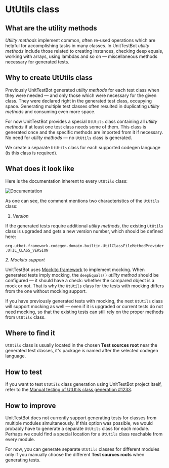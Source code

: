 # UtUtils class

## What are the utility methods

_Utility methods_ implement common, often re-used operations which are helpful for accomplishing tasks in many 
classes. In UnitTestBot _utility methods_ include those related to creating instances, checking deep 
equals, working with arrays, using lambdas and so on — miscellaneous methods necessary for generated tests.

## Why to create UtUtils class

Previously UnitTestBot generated _utility methods_ for each test class when they were needed — and only those which were necessary for the given class. They were declared right in the generated test class, occupying space. Generating multiple test classes often resulted in duplicating _utility methods_ and consuming even more space.

For now UnitTestBot provides a special `UtUtils` class containing all _utility methods_ if at least one test class needs some of them. This class is generated once and the specific methods are imported from it if necessary. No need for _utility methods_ — no `UtUtils` class is generated.

We create a separate `UtUtils` class for each supported codegen language (is this class is required).

## What does it look like

Here is the documentation inherent to every `UtUtils` class:

![Documentation](../images/utbot_ututils_2.0.png)

As one can see, the comment mentions two characteristics of the `UtUtils` class:

1. _Version_

If the generated tests require additional _utility methods_, the
existing `UtUtils` class is upgraded and gets a new version number, which should be defined here:

`org.utbot.framework.codegen.domain.builtin.UtilClassFileMethodProvider.UTIL_CLASS_VERSION`

_2. Mockito support_

UnitTestBot uses [Mockito framework](https://site.mockito.org/) to implement mocking. When generated tests imply mocking, the 
`deepEquals()` 
_utility method_ should be configured — it should have a check: whether the compared object is a mock or not. That is why the `UtUtils` class for the tests with mocking differs from the one without mocking support.

If you have previously generated tests with mocking, the next `UtUtils` class will support mocking as well — even if 
it is upgraded or current tests do not need mocking, so that the existing tests can still 
rely on the proper methods from `UtUtils` class.

## Where to find it

`UtUtils` class is usually located in the chosen **Test sources root** near the generated test classes, it's package is named after the selected codegen language.

## How to test

If you want to test `UtUtils` class generation using UnitTestBot project itself, refer to the [Manual testing of 
UtUtils class generation #1233](https://github.com/UnitTestBot/UTBotJava/issues/1233).

## How to improve

UnitTestBot does not currently support generating tests for classes from multiple modules simultaneously. If this option was possible, we would probably have to generate a separate `UtUtils` class for each module. Perhaps we could find a special location for a `UtUtils` class reachable from every module.

For now, you can generate separate `UtUtils` classes for different modules only if you manually choose the different **Test sources roots** when generating tests.